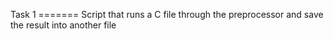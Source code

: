 Task 1 ======= Script that runs a C file through the preprocessor and save the result into another file

